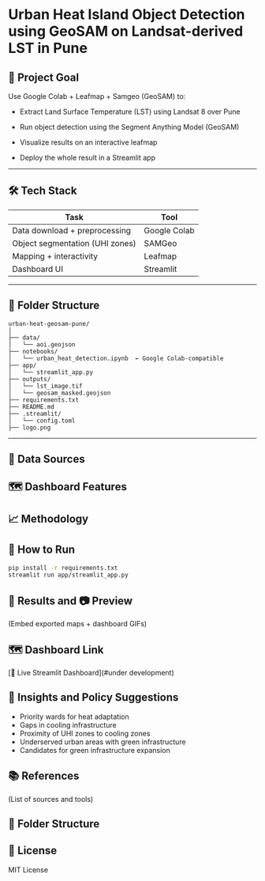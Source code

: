 # Urban Heat Island Object Detection using GeoSAM on Landsat-derived LST in Pune

## 🧭 Project Goal
Use Google Colab + Leafmap + Samgeo (GeoSAM) to:

- Extract Land Surface Temperature (LST) using Landsat 8 over Pune

- Run object detection using the Segment Anything Model (GeoSAM)

- Visualize results on an interactive leafmap

- Deploy the whole result in a Streamlit app

---

## 🛠️ Tech Stack
| Task                            | Tool              |
| ------------------------------- | ----------------- |
| Data download + preprocessing   | Google Colab      |
| Object segmentation (UHI zones) | SAMGeo            |
| Mapping + interactivity         | Leafmap           |
| Dashboard UI                    | Streamlit         |

---

## 📂 Folder Structure
```
urban-heat-geosam-pune/
│
├── data/
│   └── aoi.geojson
├── notebooks/
│   └── urban_heat_detection.ipynb  ← Google Colab-compatible
├── app/
│   └── streamlit_app.py
├── outputs/
│   └── lst_image.tif
│   └── geosam_masked.geojson
├── requirements.txt
├── README.md
├── .streamlit/
│   └── config.toml
├── logo.png
```
---

## 📂 Data Sources

## 🗺️ Dashboard Features

## 📈 Methodology

## 🚀 How to Run
```bash
pip install -r requirements.txt
streamlit run app/streamlit_app.py
```

## 📌 Results and  📷 Preview
(Embed exported maps + dashboard GIFs)

## 🗺️ Dashboard Link
[🔗 Live Streamlit Dashboard](#under development)

##

## 🧠 Insights and Policy Suggestions
- Priority wards for heat adaptation
- Gaps in cooling infrastructure
- Proximity of UHI zones to cooling zones
- Underserved urban areas with green infrastructure
- Candidates for green infrastructure expansion

## 📚 References
(List of sources and tools)

## 📁 Folder Structure

## 📜 License
MIT License

